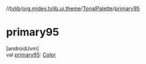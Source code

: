 //[tvlib](../../../index.md)/[org.mjdev.tvlib.ui.theme](../index.md)/[TonalPalette](index.md)/[primary95](primary95.md)

# primary95

[androidJvm]\
val [primary95](primary95.md): [Color](https://developer.android.com/reference/kotlin/androidx/compose/ui/graphics/Color.html)
